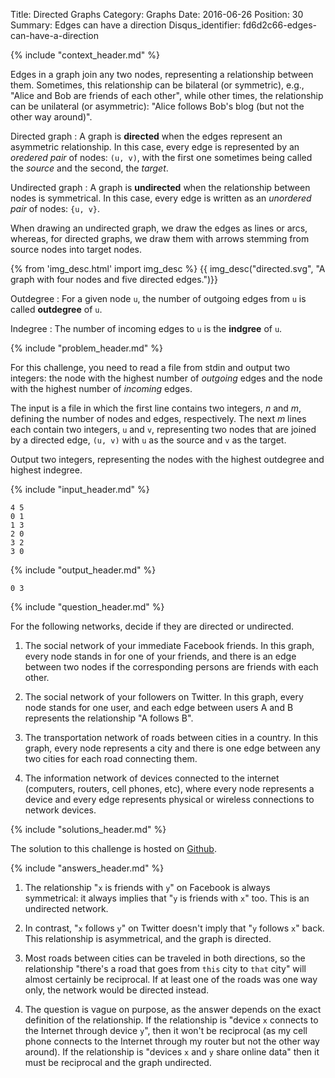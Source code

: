 Title: Directed Graphs
Category: Graphs
Date: 2016-06-26
Position: 30
Summary: Edges can have a direction
Disqus_identifier: fd6d2c66-edges-can-have-a-direction

{% include "context_header.md" %}

Edges in a graph join any two nodes, representing a relationship between
them. Sometimes, this relationship can be bilateral (or symmetric), e.g.,
"Alice and Bob are friends of each other", while other times, the
relationship can be unilateral (or asymmetric): "Alice follows Bob's blog
(but not the other way around)".

Directed graph[](#directed)
: A graph is **directed** when the edges represent an asymmetric
relationship. In this case, every edge is represented by an *oredered pair*
of nodes: `(u, v)`, with the first one sometimes being called the *source*
and the second, the *target*.

Undirected graph[](#undirected)
: A graph is **undirected** when the relationship between nodes is
symmetrical. In this case, every edge is written as an *unordered pair* of
nodes: `{u, v}`.

When drawing an undirected graph, we draw the edges as lines or arcs,
whereas, for directed graphs, we draw them with arrows stemming from source
nodes into target nodes.

{% from 'img_desc.html' import img_desc %}
{{ img_desc("directed.svg",
            "A graph with four nodes and five directed edges.")}}

Outdegree
: For a given node `u`, the number of outgoing edges from `u` is called
**outdegree** of `u`.

Indegree
: The number of incoming edges to `u` is the **indgree** of `u`.

{% include "problem_header.md" %}

For this challenge, you need to read a file from stdin and output two
integers: the node with the highest number of *outgoing* edges and the node
with the highest number of *incoming* edges.


The input is a file in which the first line contains two integers, $n$ and
$m$, defining the number of nodes and edges, respectively. The next $m$
lines each contain two integers, `u` and `v`, representing two nodes that
are joined by a directed edge, `(u, v)` with `u` as the source and `v` as
the target.

Output two integers, representing the nodes with the highest outdegree and
highest indegree.

{% include "input_header.md" %}

```
4 5
0 1
1 3
2 0
3 2
3 0
```

{% include "output_header.md" %}

```
0 3
```

{% include "question_header.md" %}

For the following networks, decide if they are directed or undirected.

1. The social network of your immediate Facebook friends. In this graph,
  every node stands in for one of your friends, and there is an edge
  between two nodes if the corresponding persons are friends with each
  other.

2. The social network of your followers on Twitter. In this graph, every
  node stands for one user, and each edge between users A and B
  represents the relationship "A follows B".

3. The transportation network of roads between cities in a country. In
  this graph, every node represents a city and there is one edge
  between any two cities for each road connecting them.

4. The information network of devices connected to the internet
  (computers, routers, cell phones, etc), where every node represents a
  device and every edge represents physical or wireless connections
  to network devices.


{% include "solutions_header.md" %}

The solution to this challenge is hosted on
[Github](https://github.com/leotrs/erdos/blob/master/solutions/graphs/directed.py).


{% include "answers_header.md" %}

1. The relationship "`x` is friends with `y`" on Facebook is always
   symmetrical: it always implies that "`y` is friends with `x`" too. This
   is an undirected network.

2. In contrast, "`x` follows `y`" on Twitter doesn't imply that "`y`
   follows `x`" back. This relationship is asymmetrical, and the graph is
   directed.

3. Most roads between cities can be traveled in both directions, so the
   relationship "there's a road that goes from `this` city to `that` city"
   will almost certainly be reciprocal. If at least one of the roads was
   one way only, the network would be directed instead.

4. The question is vague on purpose, as the answer depends on the exact
   definition of the relationship. If the relationship is "device `x`
   connects to the Internet through device `y`", then it won't be
   reciprocal (as my cell phone connects to the Internet through my router
   but not the other way around). If the relationship is "devices `x` and
   `y` share online data" then it must be reciprocal and the graph
   undirected.
